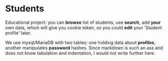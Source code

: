 # Students
Educational project: you can **browse** list of students, use **search**, add **your** own data, which will give you cookie token, so you could **edit** your 'Student profile' later.

We use mysql/MariaDB with two tables: one holding data about **profiles**, another manipulates **password** hashes.
Since markdown is such an ass and does not know tabulation and indentation, I would not write further here.




